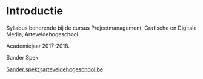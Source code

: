 # Introductie

Syllabus behorende bij de cursus Projectmanagement, Grafische en Digitale Media, Arteveldehogeschool.



Academiejaar 2017-2018.



Sander Spek

[Sander.spek@arteveldehogeschool.be](mailto:Sander.spek@arteveldehogeschool.be)

  






